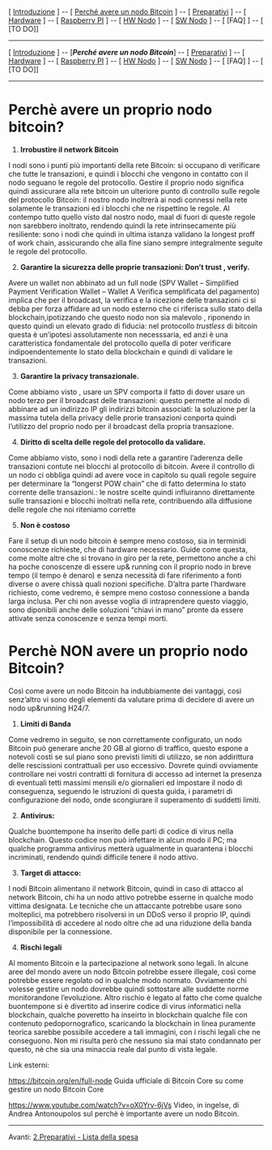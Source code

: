 [ [Introduzione](readme.md) ] -- [ [ Perché avere un nodo Bitcoin](01.PerchèavereunnodoBitcoin.md) ] -- [ [Preparativi](02.Preparativi.md) ]  -- [ [Hardware](03.Configurazioneinizialedell'Hardware.md) ] -- [ [Raspberry PI](04.ConfigurazioneInizialedell'HardwareRaspberryPI.md ) ] -- [ [HW Nodo](05.AssemblaggioHardwaredelnodo.md) ] -- [ [SW Nodo](06.ConfigurazioneRaspberryPi.md) ] -- [ [FAQ] ] -- [ [TO DO]]

-------

[ [Introduzione](readme.md) ] -- [***Perché avere un nodo Bitcoin***] -- [ [Preparativi](02.Preparativi.md) ]  -- [ [Hardware](03.Configurazioneinizialedell'Hardware.md) ] -- [ [Raspberry PI](04.ConfigurazioneInizialedell'HardwareRaspberryPI.md ) ] -- [ [HW Nodo](05.AssemblaggioHardwaredelnodo.md) ] -- [ [SW Nodo](06.ConfigurazioneRaspberryPi.md) ] -- [ [FAQ] ] -- [ [TO DO]]

-------


# Perchè avere un proprio nodo bitcoin?


1. **Irrobustire il network Bitcoin**

I nodi sono i punti più importanti della rete Bitcoin: si occupano di verificare che tutte le transazioni, e quindi i blocchi che vengono in contatto con il nodo seguano le regole del protocollo. Gestire il proprio nodo significa quindi assicurare alla rete bitcoin un ulteriore punto di controllo sulle regole del protocollo Bitcoin: il nostro nodo inoltrerà ai nodi connessi nella rete
solamente le transazioni ed i blocchi che ne rispettino le regole. Al contempo tutto quello visto dal nostro nodo, maal di fuori di queste regole non sarebbero inoltrato, rendendo quindi la rete intrinsecamente più resiliente: sono i nodi
che quindi in ultima istanza validano la longest proff of work chain, assicurando che alla fine siano sempre integralmente seguite le regole del protocollo.

2. **Garantire la sicurezza delle proprie transazioni: Don’t trust , verify.**

Avere un wallet non abbinato ad un full node (SPV Wallet – Simplified Payment Verification Wallet – Wallet A Verifica semplificata del pagamento) implica che per il broadcast, la verifica e la ricezione delle transazioni ci si debba per forza affidare ad un nodo esterno che ci riferisca sullo stato della blockchain,ipotizzando che questo nodo non sia malevolo , riponendo in questo quindi un elevato grado di fiducia: nel protocollo *trustless* di bitcoin questa è un’ipotesi assolutamente non necesssaria, ed anzi è una caratteristica fondamentale del protocollo quella di poter verificare indipoendentemente lo stato della blockchain e quindi di validare le transazioni.

3. **Garantire la privacy transazionale.**

Come abbiamo visto , usare un SPV comporta il fatto di dover usare un nodo terzo per il broadcast delle transazioni: questo permette al nodo di abbinare ad un indirizzo IP gli indirizzi bitcoin associati: la soluzione per la massima tutela della privacy delle prorie transazioni conporta quindi l’utilizzo del proprio nodo per il broadcast della propria transazione.

4. **Diritto di scelta delle regole del protocollo da validare.**

Come abbiamo visto, sono i nodi della rete a garantire l’aderenza delle transazioni contute nei blocchi al protocollo di bitcoin. Avere il controllo di un nodo ci obbliga quindi ad avere voce in capitolo su quali regole seguire per determinare la “longerst POW chain” che di fatto determina lo stato corrente delle transazioni.: le nostre scelte quindi influiranno direttamente sulle transazioni e blocchi inoltrati nella rete, contribuendo alla diffusione delle regole che noi riteniamo corrette

5. **Non è costoso**

Fare il setup di un nodo bitcoin è sempre meno costoso, sia in terminidi conoscenze richieste, che di hardware necessario. Guide come questa, come molte altre che si trovano in giro per la rete, permettono anche a chi ha poche conoscenze di essere up& running con il proprio nodo in breve tempo (il tempo è denaro) e senza necessità di fare riferimento a fonti diverse o avere chissà quali nozioni specifiche. D’altra parte l’hardware richiesto, come vedremo, è sempre meno costoso connessione a banda larga inclusa. Per chi non avesse voglia di intraprendere questo viaggio, sono diponibili anche delle soluzioni “chiavi in mano” pronte da essere attivate senza conoscenze e senza tempi morti.

# Perchè NON avere un proprio nodo Bitcoin?

Così come avere un nodo Bitcoin ha indubbiamente dei vantaggi, così senz’altro vi sono degli elementi da valutare prima di decidere di avere un nodo up&running H24/7.

1.  **Limiti di Banda**

Come vedremo in seguito, se non correttamente configurato, un nodo Bitcoin può generare anche 20 GB al giorno di traffico, questo espone a notevoli costi se sul piano sono previsti limiti di utilizzo, se non addirittura delle rescissioni contrattuali per uso eccessivo. Dovrete quindi ovviamente controllare nei vostri contratti di fornitura di accesso ad internet la presenza di eventuali tetti massimi mensili e/o giornalieri ed impostare il nodo di conseguenza, seguendo le istruzioni di questa guida, i parametri di configurazione del nodo, onde scongiurare il superamento di suddetti limiti.

2.  **Antivirus:**

Qualche buontempone ha inserito delle parti di codice di virus nella blockchain. Questo codice non può infettare in alcun modo il PC; ma qualche programma antivirus metterà ugualmente in quarantena i blocchi incriminati, rendendo quindi difficile tenere il nodo attivo. 

3.  **Target di attacco:**

I nodi Bitcoin alimentano il network Bitcoin, quindi in caso di attacco al network Bitcoin, chi ha un nodo attivo potrebbe esserne in qualche modo vittima designata. Le tecniche che un attaccante potrebbe usare sono molteplici, ma potrebbero risolversi in un DDoS verso il proprio IP, quindi l’impossibilità di accedere al nodo oltre che ad una riduzione della banda disponibile per la connessione.

4.  **Rischi legali**

Al momento Bitcoin e la partecipazione al network sono legali. In alcune aree del mondo avere un nodo Bitcoin potrebbe essere illegale, così come potrebbe essere regolato od in qualche modo normato. Ovviamente chi volesse gestire un nodo dovrebbe quindi sottostare alle suddette norme monitorandone l’evoluzione. Altro rischio è legato al fatto che come qualche buontempone si è divertito ad inserire codice di virus informatici nella blockchain, qualche poveretto ha inseirto in blockchain qualche file con contenuto  pedopornografico, scaricando la blockchain in linea puramente teorica sarebbe possibile accedere a tali immagini, con i rischi legali che ne conseguono. Non mi risulta però che nessuno sia mai stato condannato per questo, nè che sia una minaccia reale dal punto di vista legale. 


Link esterni:

https://bitcoin.org/en/full-node Guida ufficiale di Bitcoin Core su come gestire un nodo Bitcoin Core

https://www.youtube.com/watch?v=oX0Yrv-6jVs Video, in ingelse, di Andrea Antonoupolos sul perchè è importante avere un nodo Bitcoin. 

---
Avanti: [2.Preparativi - Lista della spesa](02.Preparativi.md)


